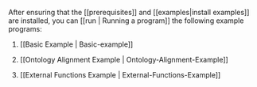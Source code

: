 After ensuring that the [[prerequisites]] and [[examples|install examples]] are installed, you can [[run | Running a program]] the following example programs:

1. [[Basic Example | Basic-example]]

2. [[Ontology Alignment Example | Ontology-Alignment-Example]]

3. [[External Functions Example | External-Functions-Example]]
